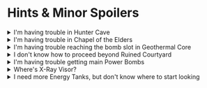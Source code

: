 
# Hints & Minor Spoilers

<details>
  <summary>I'm having trouble in Hunter Cave</summary>

```
Dash off the lower grapple point towards the higher one using the "starting to grapple" animation instead of scan dashing. Once in the air, look up as quickly as possible to grab onto the 2nd grapple point. This is called "Grapple Dashing"
```

</details>

<details>
  <summary>I'm having trouble in Chapel of the Elders</summary>

```
Scan the Adult Sheegoth to change the lock-on target to its head and use charged Power Beam shots.
```
</details>

<details>
  <summary>I'm having trouble reaching the bomb slot in Geothermal Core</summary>

[Video](https://youtu.be/jFT7EnUKWmQ)

</details>

<details>
  <summary>I don't know how to proceed beyond Ruined Courtyard</summary>

```
To progress beyond Ruined Courtyard you need:
- Boost Ball
- Super Missiles
- Wave Beam

Boost Ball can be found in Phendrana Drifts
Super Missiles can be found in Chozo Ruins
Wave Beam can be found in Magmoor Caverns
```

</details>

<details>
  <summary>I'm having trouble getting main Power Bombs</summary>

```
Main Power Bombs are discovered when entering Phazon Mines from the front

Use charged Power Beam to help light up the maze if you are having trouble seeing.

The exit is towards the Save Station, try to keep track of your orientation as you work your way in that direction.

If you simply give up, a video of the solution is provided below.
```

[Video](https://www.youtube.com/watch?v=KVf3A9Q5MSU)

</details>

<details>
  <summary>Where's X-Ray Visor?</summary>

```
In Phendrana locked behind Plasma Beam
```

</details>

<details>
  <summary>I need more Energy Tanks, but don't know where to start looking</summary>

| Region | Room |
| --- | --- |
| Tallon Overworld | Frigate Crash Site (Lower) |
| Tallon Overworld | Frigate Crash Site (Upper) |
| Tallon Overworld | Arbor Chamber |
| Tallon Overworld | Great Tree Hall |
| Chozo Ruins | Hive Mecha |
| Chozo Ruins | Watery Hall |
| Magmoor Caverns | Magmoor Workstation |
| Magmoor Caverns | Monitor Station |
| Phendrana Drifts | Frozen Pike |
| Phendrana Drifts | Gravity Chamber |
| Phendrana Drifts | Ice Ruins West |
| Phazon Mines | Main Quarry |
| Phazon Mines | Metroid Quarantine A |
| Phazon Mines | Map Station Mines |

</details>
